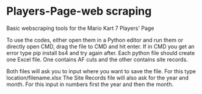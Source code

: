 # Players-Page-web scraping
Basic webscraping tools for the Mario Kart 7 Players' Page

To use the codes, either open them in a Python editor and run them or directly open CMD, drag the file to CMD and hit enter.
If in CMD you get an error type pip install bs4 and try again after.
Each python file should create one Excel file. One contains AF cuts and the other contains site records.

Both files will ask you to input where you want to save the file. For this type location/filename.xlsx
The Site Records file will also ask for the year and month. For this input in numbers first the year and then the month.
